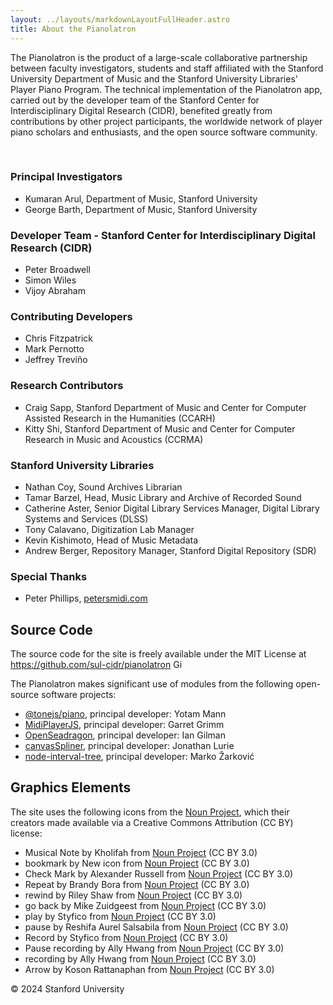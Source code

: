 ```yaml
---
layout: ../layouts/markdownLayoutFullHeader.astro
title: About the Pianolatron
---
```


The Pianolatron is the product of a large-scale collaborative partnership between faculty investigators, students and staff affiliated with the Stanford University Department of Music and the Stanford University Libraries' Player Piano Program. The technical implementation of the Pianolatron app, carried out by the developer team of the Stanford Center for Interdisciplinary Digital Research (CIDR), benefited greatly from contributions by other project participants, the worldwide network of player piano scholars and enthusiasts, and the open source software community.

<br />

### Principal Investigators

- Kumaran Arul, Department of Music, Stanford University
- George Barth, Department of Music, Stanford University

### Developer Team - Stanford Center for Interdisciplinary Digital Research (CIDR)

- Peter Broadwell
- Simon Wiles
- Vijoy Abraham

### Contributing Developers

- Chris Fitzpatrick
- Mark Pernotto
- Jeffrey Treviño

### Research Contributors

- Craig Sapp, Stanford Department of Music and Center for Computer Assisted Research in the Humanities (CCARH)
- Kitty Shi, Stanford Department of Music and Center for Computer Research in Music and Acoustics (CCRMA)

### Stanford University Libraries

- Nathan Coy, Sound Archives Librarian
- Tamar Barzel, Head, Music Library and Archive of Recorded Sound
- Catherine Aster, Senior Digital Library Services Manager, Digital Library Systems and Services (DLSS)
- Tony Calavano, Digitization Lab Manager
- Kevin Kishimoto, Head of Music Metadata
- Andrew Berger, Repository Manager, Stanford Digital Repository (SDR)

### Special Thanks

- Peter Phillips, [petersmidi.com](https://www.petersmidi.com)

## Source Code

The source code for the site is freely available under the MIT License at https://github.com/sul-cidr/pianolatron <a href="https://github.com/sul-cidr/pianolatron" target="_blank" rel="noopener"><img src="/github-mark.svg" height="14" width="14" alt="Github" /></a>

The Pianolatron makes significant use of modules from the following open-source software projects:

- [@tonejs/piano](https://github.com/tambien/Piano), principal developer: Yotam Mann
- [MidiPlayerJS](https://github.com/grimmdude/MidiPlayerJS), principal developer: Garret Grimm
- [OpenSeadragon](https://github.com/openseadragon/openseadragon), principal developer: Ian Gilman
- [canvasSpliner](https://github.com/jonathanlurie/canvasSpliner), principal developer: Jonathan Lurie
- [node-interval-tree](https://github.com/ShieldBattery/node-interval-tree), principal developer: Marko Žarković

## Graphics Elements

The site uses the following icons from the [Noun Project](https://thenounproject.com/), which their creators made available via a Creative Commons Attribution (CC BY) license:

- Musical Note by Kholifah from <a href="https://thenounproject.com/browse/icons/term/musical-note/" target="_blank" title="Musical Note Icons">Noun Project</a> (CC BY 3.0)
- bookmark by New icon from <a href="https://thenounproject.com/browse/icons/term/bookmark/" target="_blank" title="bookmark Icons">Noun Project</a> (CC BY 3.0)
- Check Mark by Alexander Russell from <a href="https://thenounproject.com/browse/icons/term/check-mark/" target="_blank" title="Check Mark Icons">Noun Project</a> (CC BY 3.0)
- Repeat by Brandy Bora from <a href="https://thenounproject.com/browse/icons/term/repeat/" target="_blank" title="Repeat Icons">Noun Project</a> (CC BY 3.0)
- rewind by Riley Shaw from <a href="https://thenounproject.com/browse/icons/term/rewind/" target="_blank" title="rewind Icons">Noun Project</a> (CC BY 3.0)
- go back by Mike Zuidgeest from <a href="https://thenounproject.com/browse/icons/term/go-back/" target="_blank" title="go back Icons">Noun Project</a> (CC BY 3.0)
- play by Styfico from <a href="https://thenounproject.com/browse/icons/term/play/" target="_blank" title="play Icons">Noun Project</a> (CC BY 3.0)
- pause by Reshifa Aurel Salsabila from <a href="https://thenounproject.com/browse/icons/term/pause/" target="_blank" title="pause Icons">Noun Project</a> (CC BY 3.0)
- Record by Styfico from <a href="https://thenounproject.com/browse/icons/term/record/" target="_blank" title="Record Icons">Noun Project</a> (CC BY 3.0)
- Pause recording by Ally Hwang from <a href="https://thenounproject.com/browse/icons/term/pause-recording/" target="_blank" title="Pause recording Icons">Noun Project</a> (CC BY 3.0)
- recording by Ally Hwang from <a href="https://thenounproject.com/browse/icons/term/recording/" target="_blank" title="recording Icons">Noun Project</a> (CC BY 3.0)
- Arrow by Koson Rattanaphan from <a href="https://thenounproject.com/browse/icons/term/arrow/" target="_blank" title="Arrow Icons">Noun Project</a> (CC BY 3.0)

© 2024 Stanford University
